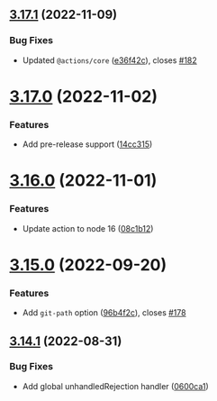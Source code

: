 ## [3.17.1](https://github.com/TriPSs/conventional-changelog-action/compare/v3.17.0...v3.17.1) (2022-11-09)


### Bug Fixes

* Updated `@actions/core` ([e36f42c](https://github.com/TriPSs/conventional-changelog-action/commit/e36f42c737692496073caba5e3f3a473226ce270)), closes [#182](https://github.com/TriPSs/conventional-changelog-action/issues/182)



# [3.17.0](https://github.com/TriPSs/conventional-changelog-action/compare/v3.16.0...v3.17.0) (2022-11-02)


### Features

* Add pre-release support ([14cc315](https://github.com/TriPSs/conventional-changelog-action/commit/14cc315abe788497f54c3eb3c734963ffbf6cc3e))



# [3.16.0](https://github.com/TriPSs/conventional-changelog-action/compare/v3.15.0...v3.16.0) (2022-11-01)


### Features

* Update action to node 16 ([08c1b12](https://github.com/TriPSs/conventional-changelog-action/commit/08c1b1237bb2dbed93fa7ecba9c334f094cb6b0b))



# [3.15.0](https://github.com/TriPSs/conventional-changelog-action/compare/v3.14.1...v3.15.0) (2022-09-20)


### Features

* Add `git-path` option ([96b4f2c](https://github.com/TriPSs/conventional-changelog-action/commit/96b4f2ca996f2193165c87e184b8a765102c814c)), closes [#178](https://github.com/TriPSs/conventional-changelog-action/issues/178)



## [3.14.1](https://github.com/TriPSs/conventional-changelog-action/compare/v3.14.0...v3.14.1) (2022-08-31)


### Bug Fixes

* Add global unhandledRejection handler ([0600ca1](https://github.com/TriPSs/conventional-changelog-action/commit/0600ca1902042ed6a922d78a40b180eadc546142))




